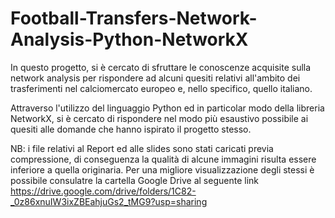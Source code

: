 # Football-Transfers-Network-Analysis-Python-NetworkX

In questo progetto, si è cercato di sfruttare le conoscenze acquisite sulla network analysis per rispondere ad alcuni quesiti relativi all'ambito dei trasferimenti nel calciomercato europeo e, nello specifico, quello italiano.

Attraverso l'utilizzo del linguaggio Python ed in particolar modo della libreria NetworkX, si è cercato di rispondere nel modo più esaustivo possibile ai quesiti alle domande che hanno ispirato il progetto stesso.

NB: i file relativi al Report ed alle slides sono stati caricati previa compressione, di conseguenza la qualità di alcune immagini risulta essere inferiore a quella originaria. Per una migliore visualizzazione degli stessi è possibile consulatre la cartella Google Drive al seguente link https://drive.google.com/drive/folders/1C82-_0z86xnuIW3ixZBEahjuGs2_tMG9?usp=sharing
